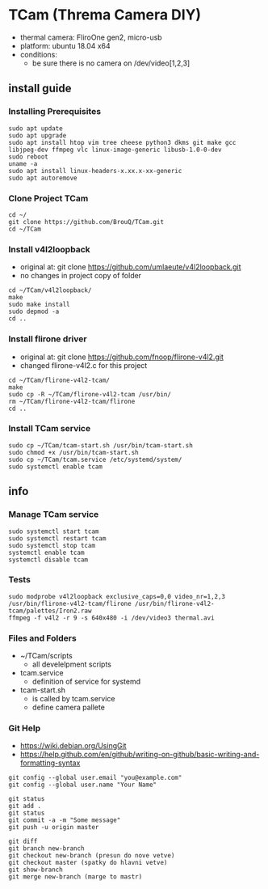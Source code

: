 # TCam (Threma Camera DIY)
- thermal camera: FliroOne gen2, micro-usb
- platform: ubuntu 18.04 x64
- conditions:
  - be sure there is no camera on /dev/video[1,2,3]

## install guide

### Installing Prerequisites
```
sudo apt update
sudo apt upgrade
sudo apt install htop vim tree cheese python3 dkms git make gcc libjpeg-dev ffmpeg vlc linux-image-generic libusb-1.0-0-dev
sudo reboot
uname -a
sudo apt install linux-headers-x.xx.x-xx-generic
sudo apt autoremove
```

### Clone Project TCam
```
cd ~/
git clone https://github.com/BrouQ/TCam.git
cd ~/TCam
```

### Install v4l2loopback
- original at: git clone https://github.com/umlaeute/v4l2loopback.git
- no changes in project copy of folder
```
cd ~/TCam/v4l2loopback/
make
sudo make install
sudo depmod -a
cd ..
```

### Install flirone driver
- original at: git clone https://github.com/fnoop/flirone-v4l2.git
- changed flirone-v4l2.c for this project
```
cd ~/TCam/flirone-v4l2-tcam/
make
sudo cp -R ~/TCam/flirone-v4l2-tcam /usr/bin/
rm ~/TCam/flirone-v4l2-tcam/flirone
cd ..
```

### Install TCam service
```
sudo cp ~/TCam/tcam-start.sh /usr/bin/tcam-start.sh
sudo chmod +x /usr/bin/tcam-start.sh
sudo cp ~/TCam/tcam.service /etc/systemd/system/
sudo systemctl enable tcam
```

## info

### Manage TCam service
```
sudo systemctl start tcam
sudo systemctl restart tcam
sudo systemctl stop tcam
systemctl enable tcam
systemctl disable tcam
```

### Tests
```
sudo modprobe v4l2loopback exclusive_caps=0,0 video_nr=1,2,3
/usr/bin/flirone-v4l2-tcam/flirone /usr/bin/flirone-v4l2-tcam/palettes/Iron2.raw
ffmpeg -f v4l2 -r 9 -s 640x480 -i /dev/video3 thermal.avi
```

### Files and Folders
* ~/TCam/scripts
  * all develelpment scripts
* tcam.service
  * definition of service for systemd
* tcam-start.sh
  * is called by tcam.service
  * define camera pallete

###  Git Help
- https://wiki.debian.org/UsingGit
- https://help.github.com/en/github/writing-on-github/basic-writing-and-formatting-syntax
```
git config --global user.email "you@example.com"
git config --global user.name "Your Name"

git status
git add .
git status
git commit -a -m "Some message"
git push -u origin master

git diff
git branch new-branch
git checkout new-branch (presun do nove vetve)
git checkout master (spatky do hlavni vetve)
git show-branch
git merge new-branch (marge to mastr)
```
